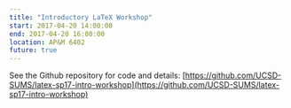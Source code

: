 ```yaml
---
title: "Introductory LaTeX Workshop"
start: 2017-04-20 14:00:00
end: 2017-04-20 16:00:00
location: AP&M 6402
future: true
---
```


See the Github repository for code and details: [https://github.com/UCSD-SUMS/latex-sp17-intro-workshop](https://github.com/UCSD-SUMS/latex-sp17-intro-workshop)
